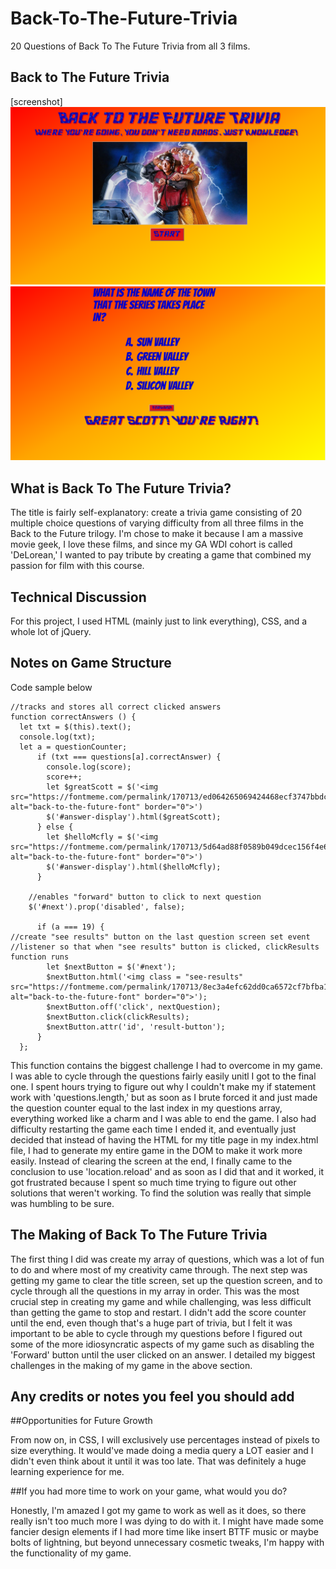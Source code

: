 # Back-To-The-Future-Trivia
20 Questions of Back To The Future Trivia from all 3 films.

## Back to The Future Trivia

[screenshot]
![Title screen](bttf-trivia-title-screen.png)
![Question Screen](bttf-trivia-question-screen.png)

## What is Back To The Future Trivia?

The title is fairly self-explanatory: create a trivia game consisting of
20 multiple choice questions of varying difficulty from all three films 
in the Back to the Future trilogy. I'm chose to make it because I am 
a massive movie geek, I love these films, and since my GA WDI cohort is 
called 'DeLorean,' I wanted to pay tribute by creating a game that 
combined my passion for film with this course.

## Technical Discussion

For this project, I used HTML (mainly just to link everything), CSS, 
and a whole lot of jQuery.

## Notes on Game Structure

Code sample below
```
//tracks and stores all correct clicked answers
function correctAnswers () {
  let txt = $(this).text();
  console.log(txt);
  let a = questionCounter;
      if (txt === questions[a].correctAnswer) {
        console.log(score);
        score++;
        let $greatScott = $('<img src="https://fontmeme.com/permalink/170713/ed064265069424468ecf3747bbdce20f.png" alt="back-to-the-future-font" border="0">')
        $('#answer-display').html($greatScott);
      } else {
        let $helloMcfly = $('<img src="https://fontmeme.com/permalink/170713/5d64ad88f0589b049dcec156f4e6fba3.png" alt="back-to-the-future-font" border="0">')
        $('#answer-display').html($helloMcfly);
      }

    //enables "forward" button to click to next question
    $('#next').prop('disabled', false);

      if (a === 19) {
//create "see results" button on the last question screen set event
//listener so that when "see results" button is clicked, clickResults function runs
        let $nextButton = $('#next');
        $nextButton.html('<img class = "see-results" src="https://fontmeme.com/permalink/170713/8ec3a4efc62dd0ca6572cf7bfba1ea20.png" alt="back-to-the-future-font" border="0">');
        $nextButton.off('click', nextQuestion);
        $nextButton.click(clickResults);
        $nextButton.attr('id', 'result-button');
      }
  };
  ```
  This function contains the biggest challenge I had to overcome in my game.
  I was able to cycle through the questions fairly easily unitl I got to
  the final one. I spent hours trying to figure out why I couldn't make
  my if statement work with 'questions.length,' but as soon as I brute
  forced it and just made the question counter equal to the last index
  in my questions array, everything worked like a charm and I was able to
  end the game. I also had difficulty restarting the game each time I
  ended it, and eventually just decided that instead of having the HTML
  for my title page in my index.html file,  I had to generate my entire game
  in the DOM to make it work more easily. Instead of clearing the screen
  at the end, I finally came to the conclusion to use 'location.reload'
  and as soon as I did that and it worked, it got frustrated because I 
  spent so much time trying to figure out other solutions that weren't
  working. To find the solution was really that simple was humbling to be
  sure.

## The Making of Back To The Future Trivia

The first thing I did was create my array of questions, which was a lot 
of fun to do and where most of my creativity came through. The next step
was getting my game to clear the title screen, set up the question screen,
and to cycle through all the questions in my array in order. This was the
most crucial step in creating my game and while challenging, was less 
difficult than getting the game to stop and restart. I didn't add the 
score counter until the end, even though that's a huge part of trivia,
but I felt it was important to be able to cycle through my questions before
I figured out some of the more idiosyncratic aspects of my game such as
disabling the 'Forward' button until the user clicked on an answer.
I detailed my biggest challenges in the making of my game in the above 
section.

## Any credits or notes you feel you should add

##Opportunities for Future Growth

From now on, in CSS, I will exclusively use percentages instead of pixels 
to size everything. It would've made doing a media query a LOT easier 
and I didn't even think about it until it was too late. 
That was definitely a huge learning experience for me.

##If you had more time to work on your game, what would you do?

Honestly, I'm amazed I got my game to work as well as it does, so there
really isn't too much more I was dying to do with it. I might have made
some fancier design elements if I had more time like insert BTTF music
or maybe bolts of lightning, but beyond unnecessary cosmetic tweaks, 
I'm happy with the functionality of my game.
